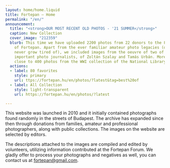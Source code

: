 ```yaml
---
layout: home/home.liquid
title: Fortepan — Home
permalink: "/en/"
announcement:
  title: "<strong>OUR MOST RECENT OLD PHOTOS - '21 SUMMER</strong>"
  caption: New Collection
  cover_image: "212359"
  blurb: This time we have uploaded 2200 photos from 22 donors to the Fresh section
    of Fortepan. Apart from the ever familiar amateur photo legacies (ones we can
    never grow tired of), we included images from the oeuvre of two of our pivotally
    important photo journalists, of Zoltán Szalay and Tamás Urbán. Moreover, we selected
    close to 400 photos from the WWI collection of the National Library of Austria.
  actions:
  - label: 80 favorites
    style: primary
    url: ttps://fortepan.hu/en/photos/?latest&tag=best%20of
  - label: All Collection
    style: light-transparent
    url: https://fortepan.hu/en/photos/?latest

---
```

This website was launched in 2010 and it initially contained photographs found randomly in the streets of Budapest. The archive has expanded since then through donations from families, amateur and professional photographers, along with public collections. The images on the website are selected by editors.

The descriptions attached to the images are compiled and edited by volunteers, utilizing information contributed at the Fortepan Forum. We gladly offer to process your photographs and negatives as well, you can contact us at [fortepan@gmail.com](mailto:fortepan@gmail.com).